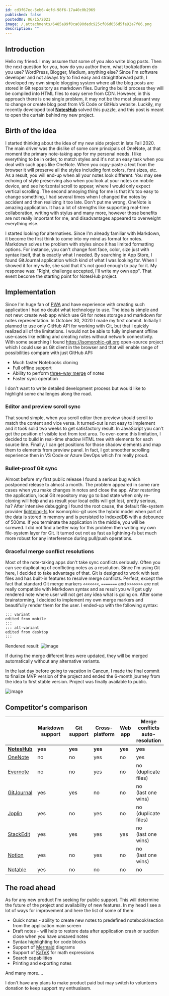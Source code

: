```yaml
---
id: cd3f67ec-5eb6-4cfd-98f6-17a40c0b2969
published: false
postedOn: 06/15/2021
image: /.attachments/6485a99f0ca690dedc925cf06d056d5fe92a7f86.png
description: ""
---
```


## Introduction

Hello my friend. I may assume that some of you also write blog posts. Then the next question for you, how do you author them, what tool/platform do you use? WordPress, Blogger, Medium, anything else?
Since I'm software developer and not always try to find easy and straightforward path, I developed my own simple blogging system where all the blog posts are stored in Git repository as markdown files. During the build process they will be compiled into HTML files to easy serve from CDN. However, in this approach there is one single problem, it may not be the most pleasant way to change or create blog post from VS Code or GitHub website.
Luckily, my recently developed tool **[NotesHub](https://noteshub.app)** solved this puzzle, and this post is meant to open the curtain behind my new project.

## Birth of the idea

I started thinking about the idea of my new side project in late Fall 2020. The main driver was the dislike of some core principals of OneNote, at that moment the primary note-taking app for my personal needs.
I like everything to be in order, to match styles and it's not an easy task when you deal with such apps like OneNote. When you copy-paste a text from the browser it will preserve all the styles including font colors, font sizes, etc. As a result, you will end-up when all your notes look different. You may see echoing of style preserving also when you look at your notes on mobile device, and see horizontal scroll to appear, where I would only expect vertical scrolling. The second annoying thing for me is that it's too easy to change something, I had several times when I changed the notes by accident and then realizing it too late. Don't put me wrong, OneNote is amazing application. It has a lot of strengths like supporting real-time collaboration, writing with stylus and many more, however those benefits are not really important for me, and disadvantages appeared to overweight everything else.

I started looking for alternatives. Since I'm already familiar with Markdown, it become the first think to come into my mind as format for notes. Markdown solves the problem with styles since it has limited formatting options. For instance, you can't change font face, color, size just with syntax itself, that is exactly what I needed.
By searching in App Store, I found GitJournal application which kind of what I was looking for. When I showed it for my wife, she said that it's not good enough to pay for it. My response was: "Right, challenge accepted, I'll write my own app". That event become the starting point for NotesHub project.

## Implementation

Since I'm huge fan of [PWA](https://en.wikipedia.org/wiki/Progressive_web_application) and have experience with creating such application I had no doubt what technology to use. The idea is simple and not new: create web app which use Git for notes storage and markdown for notes representation. In October 30, 2020 I made my first commit.
Initially I planned to use only GitHub API for working with Git, but that I quickly realized all of the limitations. I would not be able to fully implement offline use-cases like editing and creating notes without network connectivity. With some searching I found https://isomorphic-git.org open-source project which I could use as Git client in the browser and that will enable range of possibilities compare with just GitHub API:

* Much faster Notebooks cloning
* Full offline support
* Ability to perform [three-way merge](https://en.wikipedia.org/wiki/Merge_(version_control)) of notes
* Faster sync operation

I don't want to write detailed development process but would like to highlight some challenges along the road.

### Editor and preview scroll sync
That sound simple, when you scroll editor then preview should scroll to match the content and vice versa.
It turned-out is not easy to implement and it took solid two weeks to get satisfactory result. In JavaScript you can't get the position of visible text from text area. To over-come this limitation, I decided to build in real-time shadow HTML tree with elements for each source line. Finally, I can get positions for those shadow elements and map them to elements from preview panel. In fact, I got smoother scrolling experience then in VS Code or Azure DevOps which I'm really proud.

### Bullet-proof Git sync
Almost before my first public release I found a serious bug which postponed release to almost a month. The problem appeared in some rare cases when you make changes in notes and close the app. After restarting the application, local Git repository may go to bad state when only re-cloning will help and as result your local edits will get lost, pretty serious, ha? After intensive debugging I found the root cause, the default file-system provider [lightning-fs](https://github.com/isomorphic-git/lightning-fs) for isomorphic-git uses the hybrid model when part of the data is stored in memory and is persisted to IndexedDB with a debounce of 500ms. If you terminate the application in the middle, you will be screwed. I did not find a better way for this problem then writing my own file-system layer for Git. It turned out not as fast as lightning-fs but much more robust for any interference during pull/push operations.

### Graceful merge conflict resolutions
Most of the note-taking apps don't take sync conflicts seriously. Often you can see duplicating of conflicting notes as a resolution. Since I'm using Git here, I decided to take advantage of that. Git is designed to work with text files and has built-in features to resolve merge conflicts. Perfect, except the fact that standard Git merge markers `<<<<<<<`, `=======` and `>>>>>>>` are not really compatible with Markdown syntax and as result you will get ugly rendered note where user will not get any idea what is going on. After some brainstorming, I decided to implement my own merge markers and beautifully render them for the user. I ended-up with the following syntax:

```
::: variant
edited from mobile
:::
::: alt-variant
edited from desktop
:::
````
Rendered result:
![image](/.attachments/0c7eb1f0e7e6d362f7443bddb190e7ee8e7eed76.png)

If during the merge different lines were updated, they will be merged automatically without any alternative variants.

In the last day before going to vacation in Cancun, I made the final commit to finalize MVP version of the project and ended the 6-month journey from the idea to first stable version. Project was finally available to public.

![image](/.attachments/6485a99f0ca690dedc925cf06d056d5fe92a7f86.png)

## Competitor's comparison


| | Markdown support | Git support | Cross-platform | Web app | Merge conflicts<br>auto-resolution |
|--|--|--|--|--|--|
| [**NotesHub**](https://noteshub.app) | **yes** | **yes** | **yes** | **yes** | **yes** |
| [OneNote](https://onenote.com/) | no | no | yes | no | yes |
| [Evernote](https://evernote.com) | no | no | yes | no | no<br>(duplicate files) |
| [GitJournal](https://gitjournal.io) | yes | yes | no | no | no<br>(last one wins) |
| [Joplin](https://joplinapp.org) | yes | no | yes | no | no<br>(duplicate files) |
| [StackEdit](https://stackedit.io/) | yes | yes | yes | yes | no<br>(last one wins) |
| [Notion](https://www.notion.so) | yes | no | yes | no | no<br>(last one wins) |
| [Notable](https://notable.app) | yes | no | no | no | no |



## The road ahead
As for any new product I'm seeking for public support. This will determine the future of the project and availability of new features. In my head I see a lot of ways for improvement and here the list of some of them:

* Quick notes - ability to create new notes to predefined notebook/section from the application main screen
* Draft notes - will help to restore data after application crash or sudden close when you have unsaved notes
* Syntax highlighting for code blocks
* Support of [Mermaid](https://mermaid-js.github.io/mermaid) diagrams
* Support of [KaTeX](https://katex.org) for math expressions
* Search capabilities
* Printing and exporting notes

And many more....

I don't have any plans to make product paid but may switch to volunteers donation to keep support my enthusiasm.